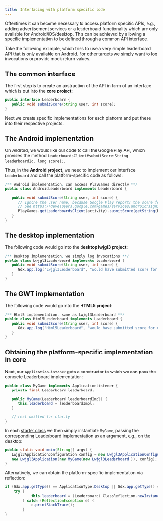 ```yaml
---
title: Interfacing with platform specific code
---
```

Oftentimes it can become necessary to access platform specific APIs, e.g., adding advertisement services or a leaderboard functionality which are only available for Android/iOS/desktop. This can be achieved by allowing a specific implementation to be defined through a common API interface.

Take the following example, which tries to use a very simple leaderboard API that is only available on Android. For other targets we simply want to log invocations or provide mock return values.

## The common interface

The first step is to create an abstraction of the API in form of an interface which is put into the **core project**:

```java
public interface Leaderboard {
   public void submitScore(String user, int score);
}
```

Next we create specific implementations for each platform and put these into their respective projects.

## The Android implementation

On Android, we would like our code to call the Google Play API, which provides the method `LeaderboardsClient#submitScore(String leaderboardId, long score);`.

Thus, in the **Android project**, we need to implement our interface `Leaderboard` and call the platform-specific code as follows:

```java
/** Android implementation, can access PlayGames directly **/
public class AndroidLeaderboard implements Leaderboard {

   public void submitScore(String user, int score) {
      // Ignore the user name, because Google Play reports the score for the currently signed-in player
      // See https://developers.google.com/games/services/android/signin for more information on this
      PlayGames.getLeaderboardsClient(activity).submitScore(getString(R.string.leaderboard_id), score);
   }
}
```

## The desktop implementation

The following code would go into the **desktop lwjgl3 project**:

```java
/** Desktop implementation, we simply log invocations **/
public class Lwjgl3Leaderboard implements Leaderboard {
   public void submitScore(String user, int score) {
      Gdx.app.log("Lwjgl3Leaderboard", "would have submitted score for user " + user + ": " + score);
   }
}
```

## The GWT implementation
The following code would go into the **HTML5 project**:

```java
/** Html5 implementation, same as Lwjgl3Leaderboard **/
public class Html5Leaderboard implements Leaderboard {
   public void submitScore(String user, int score) {
      Gdx.app.log("Html5Leaderboard", "would have submitted score for user " + user + ": " + score);
   }
}
```

## Obtaining the platform-specific implementation in core
Next, our `ApplicationListener` gets a constructor to which we can pass the concrete Leaderboard implementation:

```java
public class MyGame implements ApplicationListener {
   private final Leaderboard leaderboard;

   public MyGame(Leaderboard leaderboardImpl) {
      this.leaderboard = leaderboardImpl;
   }

   // rest omitted for clarity
}
```

In each [starter class](/wiki/app/starter-classes-and-configuration) we then simply instantiate `MyGame`, passing the corresponding Leaderboard implementation as an argument, e.g., on the desktop:

```java
public static void main(String[] argv) {
   Lwjgl3ApplicationConfiguration config = new Lwjgl3ApplicationConfiguration();
   new Lwjgl3Application(new MyGame(new Lwjgl3Leaderboard()), config);
}
```

Alternatively, we can obtain the platform-specific implementation via reflection:

```java
if (Gdx.app.getType() == ApplicationType.Desktop || Gdx.app.getType() == ApplicationType.HeadlessDesktop) {
    try {
		    this.leaderboard = (Leaderboard) ClassReflection.newInstance(ClassReflection.forName("com.mygame.lwjgl3.Lwjgl3Leaderboard"));
		} catch (ReflectionException e) {
		    e.printStackTrace();
		}
}
```
